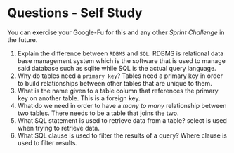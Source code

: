 # Questions - Self Study

You can exercise your Google-Fu for this and any other _Sprint Challenge_ in the future.

1.  Explain the difference between `RDBMS` and `SQL`.
    RDBMS is relational data base management system which is the software that is used to manage said database such as sqlite while SQL is the actual query language.
1.  Why do tables need a `primary key`?
    Tables need a primary key in order to build relationships between other tables that are unique to them.
1.  What is the name given to a table column that references the primary key
    on another table.
    This is a foreign key.
1.  What do we need in order to have a _many to many_ relationship between two
    tables.
    There needs to be a table that joins the two.
1.  What SQL statement is used to retrieve data from a table?
    select is used when trying to retrieve data.
1.  What SQL clause is used to filter the results of a query?
    Where clause is used to filter results.
